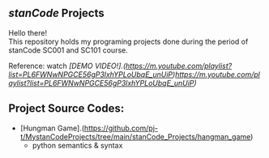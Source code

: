 ## *stanCode* Projects
Hello there!\
This repository holds my programing projects done during the period of stanCode SC001 and SC101 course.

Reference: watch *[DEMO VIDEO!].(https://m.youtube.com/playlist?list=PL6FWNwNPGCE56gP3lxhYPLoUbqE_unUiP)https://m.youtube.com/playlist?list=PL6FWNwNPGCE56gP3lxhYPLoUbqE_unUiP)*

## Project Source Codes:
* [Hungman Game].(https://github.com/pj-t/MystanCodeProjects/tree/main/stanCode_Projects/hangman_game)
  * python semantics & syntax 
